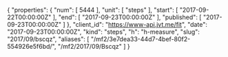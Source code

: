 {
  "properties": {
    "num": [
      5444
    ],
    "unit": [
      "steps"
    ],
    "start": [
      "2017-09-22T00:00:00Z"
    ],
    "end": [
      "2017-09-23T00:00:00Z"
    ],
    "published": [
      "2017-09-23T00:00:00Z"
    ]
  },
  "client_id": "https://www-api.jvt.me/fit",
  "date": "2017-09-23T00:00:00Z",
  "kind": "steps",
  "h": "h-measure",
  "slug": "2017/09/bscqz",
  "aliases": [
    "/mf2/3e7dea33-44d7-4bef-80f2-554926e5f6bd/",
    "/mf2/2017/09/Bscqz"
  ]
}

